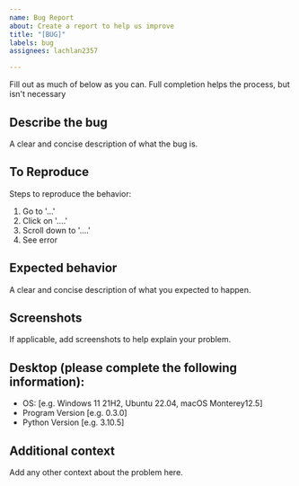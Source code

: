 ```yaml
---
name: Bug Report
about: Create a report to help us improve
title: "[BUG]"
labels: bug
assignees: lachlan2357

---
```


Fill out as much of below as you can. Full completion helps the process, but isn't necessary
## Describe the bug
A clear and concise description of what the bug is.

## To Reproduce
Steps to reproduce the behavior:
1. Go to '...'
2. Click on '....'
3. Scroll down to '....'
4. See error

## Expected behavior
A clear and concise description of what you expected to happen.

## Screenshots
If applicable, add screenshots to help explain your problem.

## Desktop (please complete the following information):
 - OS: [e.g. Windows 11 21H2, Ubuntu 22.04, macOS Monterey12.5]
 - Program Version [e.g. 0.3.0]
 - Python Version [e.g. 3.10.5]

## Additional context
Add any other context about the problem here.
